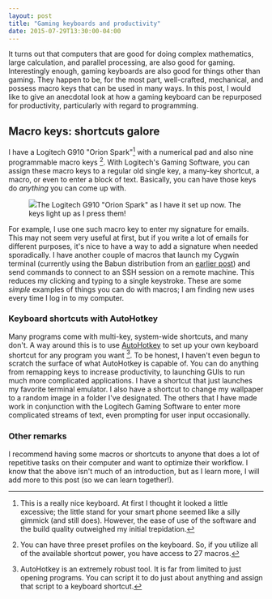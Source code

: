 ```yaml
---
layout: post
title: "Gaming keyboards and productivity"
date: 2015-07-29T13:30:00-04:00
---
```


It turns out that computers that are good for doing complex mathematics, large calculation, and parallel processing, are also good for gaming. Interestingly enough, gaming keyboards are also good for things other than gaming. They happen to be, for the most part, well-crafted, mechanical, and possess macro keys that can be used in many ways. In this post, I would like to give an anecdotal look at how a gaming keyboard can be repurposed for productivity, particularly with regard to programming.

## Macro keys: shortcuts galore

I have a Logitech G910 "Orion Spark"[^Orion] with a numerical pad and also nine programmable macro keys [^keys]. With Logitech's Gaming Software, you can assign these macro keys to a regular old single key, a many-key shortcut, a macro, or even to enter a block of text. Basically, you can have those keys do *anything* you can come up with.

<figure> <a href="http://lmarkley.github.io/images/asset.tif"><img src='http://lmarkley.github.io/images/asset.tif'></a>The Logitech G910 "Orion Spark" as I have it set up now. The keys light up as I press them!</figcaption></figure>

For example, I use one such macro key to enter my signature for emails. This may not seem very useful at first, but if you write a lot of emails for different purposes, it's nice to have a way to add a signature when needed sporadically. I have another couple of macros that launch my Cygwin terminal (currently using the Babun distribution from an [earlier post](http://particles.fitzlarolds.net/Nmap-and-other-things/)) and send commands to connect to an SSH session on a remote machine. This reduces my clicking and typing to a single keystroke. These are some *simple* examples of things you can do with macros; I am finding new uses every time I log in to my computer.

### Keyboard shortcuts with AutoHotkey

Many programs come with multi-key, system-wide shortcuts, and many don't. A way around this is to use [AutoHotkey](http://ahkscript.org/) to set up your own keyboard shortcut for any program you want [^ahk]. To be honest, I haven't even begun to scratch the surface of what AutoHotkey is capable of. You can do anything from remapping keys to increase productivity, to launching GUIs to run much more complicated applications. I have a shortcut that just launches my favorite terminal emulator. I also have a shortcut to change my wallpaper to a random image in a folder I've designated. The others that I have made work in conjunction with the Logitech Gaming Software to enter more complicated streams of text, even prompting for user input occasionally.

### Other remarks

I recommend having some macros or shortcuts to anyone that does a lot of repetitive tasks on their computer and want to optimize their workflow. I know that the above isn't much of an introduction, but as I learn more, I will add more to this post (so we can learn together!).

[^keys]: You can have three preset profiles on the keyboard. So, if you utilize all of the available shortcut power, you have access to 27 macros.

[^ahk]: AutoHotkey is an extremely robust tool. It is far from limited to just opening programs. You can script it to do just about anything and assign that script to a keyboard shortcut.

[^Orion]: This is a really nice keyboard. At first I thought it looked a little excessive; the little stand for your smart phone seemed like a silly gimmick (and still does). However, the ease of use of the software and the build quality outweighed my initial trepidation.
